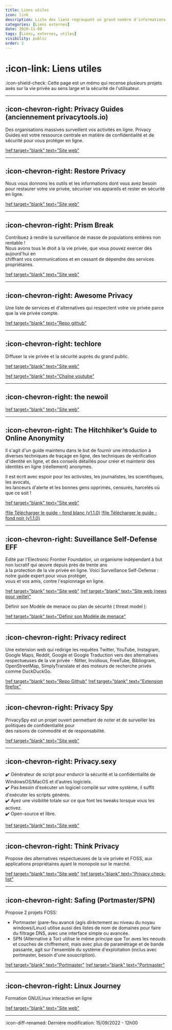 ```yaml
---
title: Liens utiles
icon: link
description: Liste des liens regroupant un grand nombre d'informations sur la sécurité, la vie privée, les failles de securitée etc...
categories: [Liens externes]
date: 2020-11-08
tags: [Liens, externes, utiles]
visibility: public
order: 2
---
```


# :icon-link: Liens utiles

:icon-shield-check: Cette page est un mémo qui recense plusieurs projets axés sur la vie privée au sens large et la sécurité de l'utilisateur.  

---

## :icon-chevron-right: Privacy Guides (anciennement privacytools.io)  

Des organisations massives surveillent vos activités en ligne. Privacy Guides est votre ressource centrale en matière de confidentialité et de sécurité pour vous protéger en ligne.  

[!ref target="blank" text="Site web"](https://www.privacyguides.org/)

---

## :icon-chevron-right: Restore Privacy  

Nous vous donnons les outils et les informations dont vous avez besoin pour restaurer votre vie privée, sécuriser vos appareils et rester en sécurité en ligne.  

[!ref target="blank" text="Site web"](https://restoreprivacy.com/)

---

## :icon-chevron-right: Prism Break  

Contribuez à rendre la surveillance de masse de populations entières non rentable !  
Nous avons tous le droit à la vie privée, que vous pouvez exercer dès aujourd'hui en  
chiffrant vos communications et en cessant de dépendre des services propriétaires.  

[!ref target="blank" text="Site web"](https://prism-break.org/)

---

## :icon-chevron-right: Awesome Privacy  

Une liste de services et d'alternatives qui respectent votre vie privée parce que la vie privée compte.  

[!ref target="blank" text="Repo github"](https://github.com/pluja/awesome-privacy#file-management-and-sharing)

---

## :icon-chevron-right: techlore  

Diffuser la vie privée et la sécurité auprès du grand public.  

[!ref target="blank" text="Site web"](https://techlore.tech/)  

[!ref target="blank" text="Chaîne youtube"](https://www.youtube.com/channel/UCs6KfncB4OV6Vug4o_bzijg)

---

## :icon-chevron-right: the newoil  

[!ref target="blank" text="Site web"](https://thenewoil.org)

---

## :icon-chevron-right: The Hitchhiker’s Guide to Online Anonymity  

Il s'agit d'un guide maintenu dans le but de fournir une introduction à diverses techniques de traçage en ligne,
des techniques de vérification d'identité en ligne, et des conseils détaillés pour créer et maintenir des identités en ligne
(réellement) anonymes.  

Il est écrit avec espoir pour les activistes, les journalistes, les scientifiques, les avocats,  
les lanceurs d'alerte et les bonnes gens opprimés, censurés, harcelés où que ce soit !  

[!ref target="blank" text="Site web"](https://anonymousplanet.org/)

[!file Télécharger le guide - fond blanc (v1.1.0)](https://contactit.fr/The_Hitchhikers_Guide_light.pdf)
[!file Télécharger le guide - fond noir (v1.1.0)](https://contactit.fr/The_Hitchhikers_Guide_black.pdf)

---

## :icon-chevron-right: Suveillance Self-Defense EFF  

Édité par l'Electronic Frontier Foundation, un organisme indépendant à but non lucratif qui œuvre depuis près de trente ans  
à la protection de la vie privée en ligne. Voici Surveillance Self-Defense : notre guide expert pour vous protéger,  
vous et vos amis, contre l'espionnage en ligne.  

[!ref target="blank" text="Site web"](https://ssd.eff.org/)
[!ref target="blank" text="Site web (news pour veille)"](https://www.eff.org/fr/deeplinks)

Définir son Modèle de menace ou plan de sécurité ( threat model ):  

[!ref target="blank" text="Définir son Modèle de menace"](https://ssd.eff.org/fr/module/votre-plan-de-s%C3%A9curit%C3%A9)

---

## :icon-chevron-right: Privacy redirect 
 
Une extension web qui redirige les requêtes Twitter, YouTube, Instagram, Google Maps, Reddit, Google et
Google Traduction vers des alternatives respectueuses de la vie privée - Nitter, Invidious, FreeTube, Bibliogram,
OpenStreetMap, SimplyTranslate et des moteurs de recherche privés comme DuckDuckGo.  

[!ref target="blank" text="Repo Github"](https://github.com/SimonBrazell/privacy-redirect)
[!ref target="blank" text="Extension firefox"](https://addons.mozilla.org/en-US/firefox/addon/privacy-redirect/)

---

## :icon-chevron-right: Privacy Spy 
 
PrivacySpy est un projet ouvert permettant de noter et de surveiller les politiques de confidentialité pour  
des raisons de commodité et de responsabilité.  

[!ref target="blank" text="Site web"](https://privacyspy.org/)

---


## :icon-chevron-right: Privacy.sexy

✔️ Générateur de script pour endurcir la sécurité et la confidentialité de WindowsOS/MacOS et d'autres logiciels.  
✔️ Pas besoin d'exécuter un logiciel compilé sur votre système, il suffit d'exécuter les scripts générés.  
✔️ Ayez une visibilité totale sur ce que font les tweaks lorsque vous les activez.  
✔️ Open-source et libre.  

[!ref target="blank" text="Site web"](https://privacy.sexy/)

---

## :icon-chevron-right: Think Privacy  

Propose des alternatives respectueuses de la vie privée et FOSS, aux applications propriétaires ayant le monopole sur le marché.  

[!ref target="blank" text="Site web"](https://thinkprivacy.ch/)
[!ref target="blank" text="Privacy check-list"](https://thinkprivacy.ch/checklist/)

---

## :icon-chevron-right: Safing (Portmaster/SPN)

Propose 2 projets FOSS:

- Portmaster (pare-feu avancé (agis dirèctement au niveau du noyau windows/Linux) utilise aussi des listes de nom de domaines pour faire du filtrage DNS, avec une interface simple ou avancée.  
- SPN (Alternative à Tor) utilise le même principe que Tor aves les neouds et couches de chiffrement, mais avec plus de paramètrage et de bande passante, agit sur l'ensemble du système d'exploitation (inclus avec portmaster, besoin d'une souscription).  

[!ref target="blank" text="Portmaster"](https://safing.io/portmaster/)
[!ref target="blank" text="Portmaster"](https://safing.io/spn/)

---

## :icon-chevron-right: Linux Journey  

Formation GNU/Linux interactive en ligne  

[!ref target="blank" text="Site web"](https://linuxjourney.com/)

---

:icon-diff-renamed: Dernière modification: 15/09/2022 - 12h00


